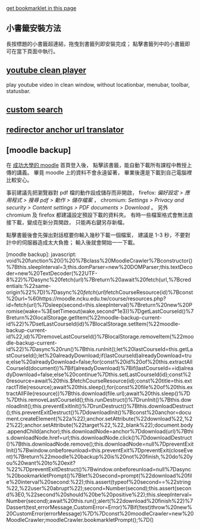 <meta charset="UTF-8">

<a href="//gholk.github.io/bookmarklet">
  get bookmarklet in this page
</a>

## 小書籤安裝方法
長按標題的小書籤超連結，拖曳到書籤列即安裝完成；
點擊書籤列中的小書籤即可在當下頁面中執行。

<h2>
<a title="play youtube video in clean browser window"
   href='javascript:void function () {const urlToPlayer={};urlToPlayer.youtube=function(location){const scan=location.search.match(/[&\/\?]v=([^&]*)/);const id=scan[1];return"https://youtube.com/embed/"+id};function openCleanWindow(url){window.open(url,"clean youtube player","resizable")}function createButton(){const menuId="menu-container";const button=document.createElement("button");button.textContent="clean window";button.onclick=(()=>{const url=urlToPlayer.youtube(location);openCleanWindow(url)});document.getElementById(menuId).appendChild(button)}openCleanWindow(urlToPlayer.youtube(location));}()'>
   youtube clean player
</a>
</h2>

play youtube video in clean window,
without locationbar, menubar, toolbar, statusbar.


<h2>
  <a href='javascript:void function () {const map={};map.set=function(alias,url,name){this[alias]={url:url,name:name}};map.createForm=function(key){const form=document.createElement("form");const search=this[key];form.action=search.url;form.target="_blank";const input=document.createElement("input");input.name=search.name;form.appendChild(input);return form};map.search=function(key,string){const form=this.createForm(key);form.querySelector("input").value=string;document.documentElement.appendChild(form);form.submit()};map.set("pttpedia","http://zh.pttpedia.wikia.com/wiki/特殊:搜索","query");function promptSearch(string){if(!string)string=prompt("custom search");const scan=string.match(/([^\s]+)\s(.*)$/);const key=scan[1];const value=scan[2];map.search(key,value)}promptSearch();}()'>
  custom search
  </a>
</h2>

<h2>
<a title="jupmer translator"
href='javascript:void function () {var jumperTranslator={urlScheme:null,decode:decodeURIComponent,translate:function(url){const scan;if(scan=url.match(this.urlScheme)){return this.decode(scan[1])}else return null},modifyAnchor:function(anchor){const newUrl=this.translate(anchor.href);if(typeof newUrl=="string")anchor.href=newUrl;return anchor},modifyAllAnchor:function(){for(const anchor of document.querySelectorAll("a")){this.modifyAnchor(anchor)}},promptUrlScheme:function(){const urlRegexpString=prompt("url scheme regexp");this.urlScheme=new RegExp(urlRegexpString)}};jumperTranslator.promptUrlScheme();}()'>
redirector anchor url translator</a>
</h2>

## [moodle backup]
在 [成功大學的 moodle][moodle.ncku] 首頁登入後，
點擊該書籤，能自動下載所有課程中教授上傳的講義。
畢竟 moodle 上的資料不會永遠留著，
畢業後還是下載到自己電腦裡比較安心。

事前建議先把瀏覽器對 pdf 檔的動作設成儲存而非開啟，
firefox: *偏好設定 > 應用程式 > 搜尋 pdf > 動作 > 儲存檔案* ，
chromium: *Settings > Privacy and security >
Content settings > PDF documents > Download* 。
另外 chromium 及 firefox 都建議設定預設下載的資料夾。
有時一些檔案格式會無法直接下載，變成在新分頁開啟，
只能再右鍵另存新檔。

點擊書籤後會先彈出對話框要你輸入幾秒下載一個檔案，
建議是 1-3 秒，不要對計中的伺服器造成太大負擔；
輸入後就會開始一一下載。

[moodle.ncku]: https://moodle.ncku.edu.tw/
[moodle backup]: javascript: void%20function%20()%20%7Bclass%20MoodleCrawler%7Bconstructor()%7Bthis.sleepInterval=3;this.domParser=new%20DOMParser;this.textDecoder=new%20TextDecoder(%22UTF-8%22)%7Dasync%20fetch(url)%7Breturn%20await%20fetch(url,%7Bcredentials:%22same-origin%22%7D)%7Dasync%20$fetch(url)%7Bconst%20response=await%20this.fetch(url);const%20html=await%20response.text();const%20dom=this.domParser.parseFromString(html,%22text/html%22);return%20dom%7D*extractAllCourseId(document)%7Bconst%20anchorList=document.querySelectorAll(%22.block_course_list%20a%22);for(const%20anchor%20of%20anchorList)%7Bconst%20url=new%20URL(anchor.href);yield%20url.searchParams.get(%22id%22)%7D%7DextractTitle(document)%7Breturn%20document.getElementById(%22logobox%22).textContent%7D*extractAllFile(document)%7Bconst%20tableRowNonEmptySelector=%22#region-main-box%20tr%5Bclass%5D%22;for(const%20tr%20of%20document.querySelectorAll(tableRowNonEmptySelector))%7Bconst%20url=tr.querySelector(%22a%22).href;let%20description=tr.querySelector(%22td:last-child%22).textContent;description=description.trim();yield%7Burl:url,description:description%7D%7D%7Dasync%20$fetchCourseResource(id)%7Bconst%20url=%60https://moodle.ncku.edu.tw/course/resources.php?id=$%7Bid%7D%60;return%20await%20this.$fetch(url)%7Dsleep(second=this.sleepInterval)%7Breturn%20new%20Promise(wake=%3EsetTimeout(wake,second*1e3))%7DgetLastCourseId()%7Breturn%20localStorage.getItem(%22moodle-backup-current-id%22)%7DsetLastCourseId(id)%7BlocalStorage.setItem(%22moodle-backup-current-id%22,id)%7DremoveLastCourseId()%7BlocalStorage.removeItem(%22moodle-backup-current-id%22)%7Dasync%20run()%7Bthis.runInit();let%20lastCourseId=this.getLastCourseId();let%20alreadyDownload;if(lastCourseId)alreadyDownload=true;else%20alreadyDownload=false;for(const%20id%20of%20this.extractAllCourseId(document))%7Bif(alreadyDownload)%7Bif(lastCourseId==id)alreadyDownload=false;else%20continue%7Dthis.setLastCourseId(id);const%20resource=await%20this.$fetchCourseResource(id);const%20title=this.extractTitle(resource);await%20this.sleep();for(const%20file%20of%20this.extractAllFile(resource))%7Bthis.download(file.url);await%20this.sleep()%7D%7Dthis.removeLastCourseId();this.runDestruct()%7DrunInit()%7Bthis.downloadInit();this.preventExitInit()%7DrunDestruct()%7Bthis.downloadDestruct();this.preventExitDestruct()%7DdownloadInit()%7Bconst%20anchor=document.createElement(%22a%22);anchor.setAttribute(%22download%22,%22%22);anchor.setAttribute(%22target%22,%22_blank%22);document.body.appendChild(anchor);this.downloadNode=anchor%7Ddownload(url)%7Bthis.downloadNode.href=url;this.downloadNode.click()%7DdownloadDestruct()%7Bthis.downloadNode.remove();this.downloadNode=null%7DpreventExitInit()%7Bwindow.onbeforeunload=this.preventExit%7DpreventExit(closeEvent)%7Breturn%22moodle%20backup%20is%20not%20finish,%20do%20you%20want%20to%20exit?%22%7DpreventExitDestruct()%7Bwindow.onbeforeunload=null%7Dasync%20bookmarkletPrompt()%7Blet%20second=prompt(%22download%20file%20interval%20second:%22);this.assert(typeof%20second==%22string%22,%22user%20abrupt%22);second=Number(second);this.assert(second%3E0,%22second%20should%20be%20positive%22);this.sleepInterval=Number(second);await%20this.run();alert(%22download%20finish%22)%7Dassert(test,errorMessage,CustomError=Error)%7Bif(!test)throw%20new%20CustomError(errorMessage)%7D%7Dconst%20moodleCrawler=new%20MoodleCrawler;moodleCrawler.bookmarkletPrompt();%7D()
